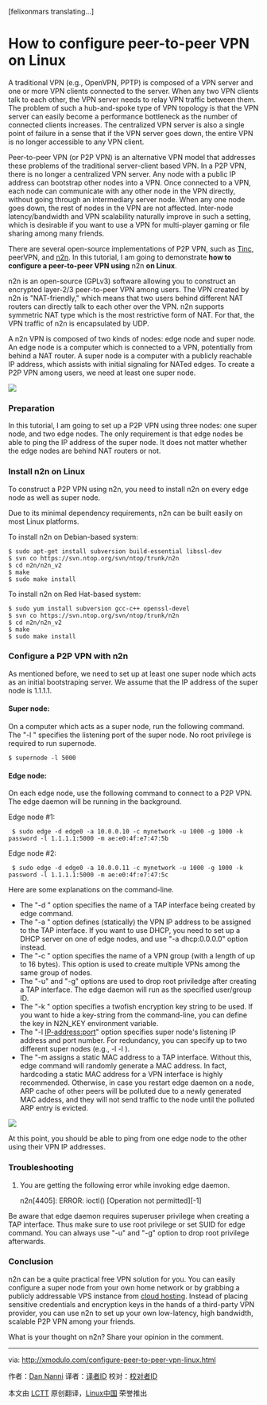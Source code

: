 [felixonmars translating...]

How to configure peer-to-peer VPN on Linux
================================================================================
A traditional VPN (e.g., OpenVPN, PPTP) is composed of a VPN server and one or more VPN clients connected to the server. When any two VPN clients talk to each other, the VPN server needs to relay VPN traffic between them. The problem of such a hub-and-spoke type of VPN topology is that the VPN server can easily become a performance bottleneck as the number of connected clients increases. The centralized VPN server is also a single point of failure in a sense that if the VPN server goes down, the entire VPN is no longer accessible to any VPN client.

Peer-to-peer VPN (or P2P VPN) is an alternative VPN model that addresses these problems of the traditional server-client based VPN. In a P2P VPN, there is no longer a centralized VPN server. Any node with a public IP address can bootstrap other nodes into a VPN. Once connected to a VPN, each node can communicate with any other node in the VPN directly, without going through an intermediary server node. When any one node goes down, the rest of nodes in the VPN are not affected. Inter-node latency/bandwidth and VPN scalability naturally improve in such a setting, which is desirable if you want to use a VPN for multi-player gaming or file sharing among many friends.

There are several open-source implementations of P2P VPN, such as [Tinc][1], peerVPN, and [n2n][2]. In this tutorial, I am going to demonstrate **how to configure a peer-to-peer VPN using** n2n **on Linux**.

n2n is an open-source (GPLv3) software allowing you to construct an encrypted layer-2/3 peer-to-peer VPN among users. The VPN created by n2n is "NAT-friendly," which means that two users behind different NAT routers can directly talk to each other over the VPN. n2n supports symmetric NAT type which is the most restrictive form of NAT. For that, the VPN traffic of n2n is encapsulated by UDP.

A n2n VPN is composed of two kinds of nodes: edge node and super node. An edge node is a computer which is connected to a VPN, potentially from behind a NAT router. A super node is a computer with a publicly reachable IP address, which assists with initial signaling for NATed edges. To create a P2P VPN among users, we need at least one super node.

![](https://farm3.staticflickr.com/2948/15460916306_fc18fd9d76_o.png)

### Preparation ###

In this tutorial, I am going to set up a P2P VPN using three nodes: one super node, and two edge nodes. The only requirement is that edge nodes be able to ping the IP address of the super node. It does not matter whether the edge nodes are behind NAT routers or not.

### Install n2n on Linux ###

To construct a P2P VPN using n2n, you need to install n2n on every edge node as well as super node.

Due to its minimal dependency requirements, n2n can be built easily on most Linux platforms.

To install n2n on Debian-based system:

    $ sudo apt-get install subversion build-essential libssl-dev
    $ svn co https://svn.ntop.org/svn/ntop/trunk/n2n
    $ cd n2n/n2n_v2
    $ make
    $ sudo make install 

To install n2n on Red Hat-based system:

    $ sudo yum install subversion gcc-c++ openssl-devel
    $ svn co https://svn.ntop.org/svn/ntop/trunk/n2n
    $ cd n2n/n2n_v2
    $ make
    $ sudo make install 

### Configure a P2P VPN with n2n ###

As mentioned before, we need to set up at least one super node which acts as an initial bootstraping server. We assume that the IP address of the super node is 1.1.1.1.

#### Super node: ####

On a computer which acts as a super node, run the following command. The "-l <port>" specifies the listening port of the super node. No root privilege is required to run supernode.

    $ supernode -l 5000 

#### Edge node: ####

On each edge node, use the following command to connect to a P2P VPN. The edge daemon will be running in the background.

Edge node #1:

     $ sudo edge -d edge0 -a 10.0.0.10 -c mynetwork -u 1000 -g 1000 -k password -l 1.1.1.1:5000 -m ae:e0:4f:e7:47:5b 

Edge node #2:

     $ sudo edge -d edge0 -a 10.0.0.11 -c mynetwork -u 1000 -g 1000 -k password -l 1.1.1.1:5000 -m ae:e0:4f:e7:47:5c 

Here are some explanations on the command-line.

- The "-d <name>" option specifies the name of a TAP interface being created by edge command.
- The "-a <IP-address>" option defines (statically) the VPN IP address to be assigned to the TAP interface. If you want to use DHCP, you need to set up a DHCP server on one of edge nodes, and use "-a dhcp:0.0.0.0" option instead.
- The "-c <community-name>" option specifies the name of a VPN group (with a length of up to 16 bytes). This option is used to create multiple VPNs among the same group of nodes.
- The "-u" and "-g" options are used to drop root priviledge after creating a TAP interface. The edge daemon will run as the specified user/group ID.
- The "-k <key-string>" option specifies a twofish encryption key string to be used. If you want to hide a key-string from the command-line, you can define the key in N2N_KEY environment variable.
- The "-l <IP-address:port>" option specifies super node's listening IP address and port number. For redundancy, you can specify up to two different super nodes (e.g., -l <supernode A> -l <supernode B>).
- The "-m <mac-address> assigns a static MAC address to a TAP interface. Without this, edge command will randomly generate a MAC address. In fact, hardcoding a static MAC address for a VPN interface is highly recommended. Otherwise, in case you restart edge daemon on a node, ARP cache of other peers will be polluted due to a newly generated MAC addess, and they will not send traffic to the node until the polluted ARP entry is evicted. 

![](https://farm3.staticflickr.com/2946/15460918796_72c7c4e461_b.jpg)

At this point, you should be able to ping from one edge node to the other using their VPN IP addresses.

### Troubleshooting ###

1. You are getting the following error while invoking edge daemon.

    n2n[4405]: ERROR: ioctl() [Operation not permitted][-1]

Be aware that edge daemon requires superuser privilege when creating a TAP interface. Thus make sure to use root privilege or set SUID for edge command. You can always use "-u" and "-g" option to drop root privilege afterwards.

### Conclusion ###

n2n can be a quite practical free VPN solution for you. You can easily configure a super node from your own home network or by grabbing a publicly addressable VPS instance from [cloud hosting][3]. Instead of placing sensitive credentials and encryption keys in the hands of a third-party VPN provider, you can use n2n to set up your own low-latency, high bandwidth, scalable P2P VPN among your friends.

What is your thought on n2n? Share your opinion in the comment.

--------------------------------------------------------------------------------

via: http://xmodulo.com/configure-peer-to-peer-vpn-linux.html

作者：[Dan Nanni][a]
译者：[译者ID](https://github.com/译者ID)
校对：[校对者ID](https://github.com/校对者ID)

本文由 [LCTT](https://github.com/LCTT/TranslateProject) 原创翻译，[Linux中国](http://linux.cn/) 荣誉推出

[a]:http://xmodulo.com/author/nanni
[1]:http://xmodulo.com/how-to-install-and-configure-tinc-vpn.html
[2]:http://www.ntop.org/products/n2n/
[3]:http://xmodulo.com/go/digitalocean
